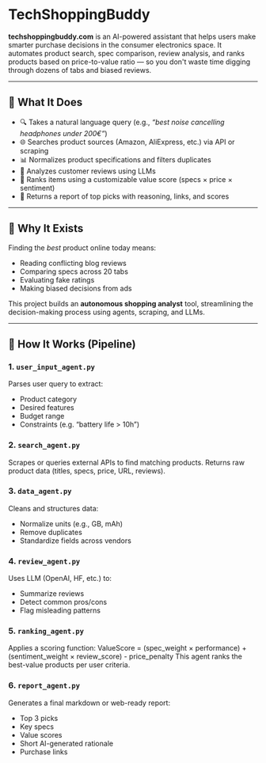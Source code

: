 # TechShoppingBuddy

**techshoppingbuddy.com** is an AI-powered assistant that helps users make smarter purchase decisions in the consumer electronics space. It automates product search, spec comparison, review analysis, and ranks products based on price-to-value ratio — so you don't waste time digging through dozens of tabs and biased reviews.

---

## 🚀 What It Does

- 🔍 Takes a natural language query (e.g., *“best noise cancelling headphones under 200€”*)
- 🌐 Searches product sources (Amazon, AliExpress, etc.) via API or scraping
- 📊 Normalizes product specifications and filters duplicates
- 💬 Analyzes customer reviews using LLMs
- 🧠 Ranks items using a customizable value score (specs × price × sentiment)
- 📝 Returns a report of top picks with reasoning, links, and scores

---

## 🧠 Why It Exists

Finding the *best* product online today means:
- Reading conflicting blog reviews
- Comparing specs across 20 tabs
- Evaluating fake ratings
- Making biased decisions from ads

This project builds an **autonomous shopping analyst** tool, streamlining the decision-making process using agents, scraping, and LLMs.

---

## 🧩 How It Works (Pipeline)

### 1. `user_input_agent.py`
Parses user query to extract:
- Product category
- Desired features
- Budget range
- Constraints (e.g. “battery life > 10h”)

### 2. `search_agent.py`
Scrapes or queries external APIs to find matching products.
Returns raw product data (titles, specs, price, URL, reviews).

### 3. `data_agent.py`
Cleans and structures data:
- Normalize units (e.g., GB, mAh)
- Remove duplicates
- Standardize fields across vendors

### 4. `review_agent.py`
Uses LLM (OpenAI, HF, etc.) to:
- Summarize reviews
- Detect common pros/cons
- Flag misleading patterns

### 5. `ranking_agent.py`
Applies a scoring function: ValueScore = (spec_weight × performance) + (sentiment_weight × review_score) - price_penalty
This agent ranks the best-value products per user criteria.

### 6. `report_agent.py`
Generates a final markdown or web-ready report:
- Top 3 picks
- Key specs
- Value scores
- Short AI-generated rationale
- Purchase links


